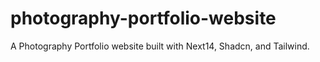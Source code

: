 # photography-portfolio-website
A  Photography Portfolio website built with Next14, Shadcn, and Tailwind.

